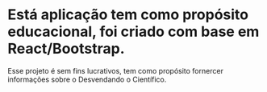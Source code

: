 # Está aplicação tem como propósito educacional, foi criado com base em React/Bootstrap.

Esse projeto é sem fins lucrativos, tem como propósito fornercer informações sobre o Desvendando o Científico.



